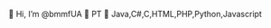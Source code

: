 🌌 Hi, I’m @bmmfUA
🌌 PT
🌌 Java,C#,C,HTML,PHP,Python,Javascript


<!---
bmmfUA/bmmfUA is a ✨ special ✨ repository because its `README.md` (this file) appears on your GitHub profile.
You can click the Preview link to take a look at your changes.
--->
